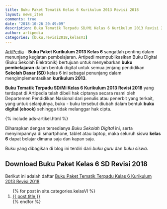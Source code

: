 ```yaml
---
title: Buku Paket Tematik Kelas 6 Kurikulum 2013 Revisi 2018
layout: news_item
comments: true
date: "2018-10-26 20:49:09"
description: Buku Tematik Terpadu SD/Mi Kelas 6 Kurikulum 2013 Revisi 2018 digunakan dalam rangka mensukseskan implementasi kurikulum 2013.
author: artipedia
categories: [buku,revisi2018,kelasVI]
---
```


[ArtiPedia](/ "ArtiPedia") - **Buku Paket Kurikulum 2013 Kelas 6** sangatlah penting dalam menunjang kegiatan pembelajaran. Artipedi mempublikasikan Buku Digital (Buku Sekolah Elektronik) bertujuan untuk menyebarkan **buku pembelajaran** dalam bentuk digital untuk semua jenjang pendidikan **Sekolah Dasar (SD)** kelas 6 ini sebagai penunjang dalam mengimplementasikan **kurikulum 2013**.

**Buku Tematik Terpadu SD/Mi Kelas 6 Kurikulum 2013 Revisi 2018** yang terdapat di Artipedia telah dibeli hak ciptanya secara resmi oleh Departemen Pendidikan Nasional dari penulis atau penerbit yang terkait, yang untuk selanjutnya, buku - buku tersebut diubah dalam bentuk **buku digital (ebook)** sehingga tidak melanggar hak cipta.

{% include ads-artikel.html %}

Diharapkan dengan tersedianya *Buku Sekolah Digital* ini, serta menyimpannya di smartphone, tablet atau laptop, maka seluruh siswa **kelas 6** dapat belajar dimana saja dan kapan saja.

Buku yang dibagikan di blog ini terdiri dari *buku guru* dan *buku siswa*.

## Download Buku Paket Kelas 6 SD Revisi 2018
Berikut ini adalah daftar [Buku Paket Tematik Terpadu Kelas 6 Kurikulum 2013 Revisi 2018](/wiki/buku-tematik-sd-mi-kelas-6.html "Buku Tematik Kelas 6 SD Terpadu Kurikulum 2013 Revisi 2018")

<ol class="arti">{% for post in site.categories.kelasVI %}
<li class="{% if page.title == post.title %}current{% endif %}">
<a href="{{ post.url }}" title="{{ post.title }}">{{ post.title }}</a>
</li>
{% endfor %}
</ol>

